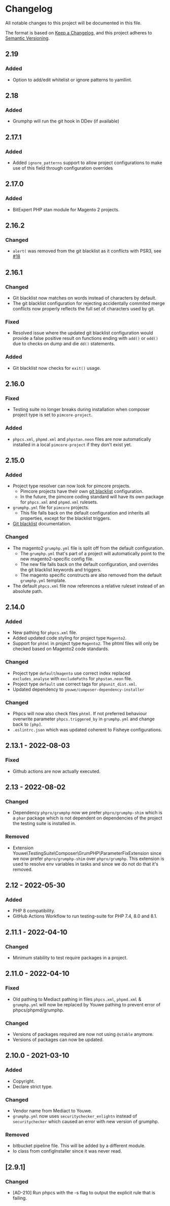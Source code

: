 # Changelog
All notable changes to this project will be documented in this file.

The format is based on [Keep a Changelog](https://keepachangelog.com/en/1.0.0/),
and this project adheres to [Semantic Versioning](https://semver.org/spec/v2.0.0.html).

## 2.19
### Added
- Option to add/edit whitelist or ignore patterns to yamllint.

## 2.18
### Added
- Grumphp will run the git hook in DDev (if available)

## 2.17.1
### Added
- Added `ignore_patterns` support to allow project configurations to make use of this field through
configuration overrides

## 2.17.0
### Added
- BitExpert PHP stan module for Magento 2 projects.

## 2.16.2
### Changed
- `alert(` was removed from the git blacklist as it conflicts with PSR3, see
  [#18](https://github.com/YouweGit/testing-suite/issues/18)

## 2.16.1
### Changed
- Git blacklist now matches on words instead of characters by default.
- The git blacklist configuration for rejecting accidentally commited merge conflicts now properly reflects the
full set of characters used by git.

### Fixed
- Resolved issue where the updated git blacklist configuration would provide a false positive result
on functions ending with `add()` or `odd()` due to checks on dump and die `dd()` statements.

### Added
- Git blacklist now checks for `exit()` usage.

## 2.16.0
### Fixed
- Testing suite no longer breaks during installation when composer project type is set to `pimcore-project`.

### Added
- `phpcs.xml`, `phpmd.xml` and `phpstan.neon` files are now automatically installed in a local `pimcore-project` if they don't exist yet.

## 2.15.0
### Added
- Project type resolver can now look for pimcore projects.
  - Pimcore projects have their own [git blacklist](docs/components/git-blacklist.md) configuration.
  - In the future, the pimcore coding standard will have its own package for `phpcs.xml` and `phpmd.xml` rulesets.
- `grumphp.yml` file for `pimcore` projects.
  - This file falls back on the default configuration and inherits all properties, except for the blacklist triggers. 
- [Git blacklist](docs/components/git-blacklist.md) documentation.

### Changed
- The magento2 `grumphp.yml` file is split off from the default configuration.
  - The `grumphp.yml` that's part of a project will automatically point to the new magento2-specific config file.
  - The new file falls back on the default configuration, and overrides the git blacklist keywords and triggers.
  - The magento specific constructs are also removed from the default `grumphp.yml` template.
- The default `phpcs.xml` file now references a relative ruleset instead of an absolute path.

## 2.14.0
### Added
- New pathing for `phpcs.xml` file.
- Added updated code styling for project type `Magento2`.
- Support for `phtml` in project type `Magento2`. 
  The phtml files will only be checked based on Magento2 code standards.

### Changed
- Project type `default`/`magento` use correct index replaced `excludes_analyse` with `excludePaths` for `phpstan.neon` file.
- Project type `default` use correct tags for `phpunit_dist.xml`.
- Updated dependency to `youwe/composer-dependency-installer`

### Changed
- Phpcs will now also check files `phtml`. If not preferred behaviour overwrite
  parameter `phpcs.triggered_by` in `grumphp.yml` and change back to `[php]`.
- `.eslintrc.json` which was updated coherent to Fisheye configurations.

## 2.13.1 - 2022-08-03
### Fixed
- Github actions are now actually executed.

## 2.13 - 2022-08-02
### Changed
- Dependency `phpro/grumphp` now we prefer `phpro/grumphp-shim` which is a `phar`
  package which is not dependent on dependencies of the project the testing suite
  is installed in.

### Removed
- Extension Youwe\TestingSuite\Composer\GrumPHP\ParameterFixExtension since we now prefer 
  `phpro/grumphp-shim` over `phpro/grumphp`. This extension is used to resolve env
  variables in tasks and since we do not do that it's removed.

## 2.12 - 2022-05-30
### Added
- PHP 8 compatibility.
- GitHub Actions Workflow to run testing-suite for PHP 7.4, 8.0 and 8.1.

## 2.11.1 - 2022-04-10
### Changed
- Minimum stability to test require packages in a project.

## 2.11.0 - 2022-04-10
### Fixed
- Old pathing to Mediact pathing in files `phpcs.xml`, `phpmd.xml` & `grumphp.yml` will now be replaced by 
  Youwe pathing to prevent error of phpcs/phpmd/grumphp.

### Changed
- Versions of packages required are now not using `@stable` anymore.
- Versions of packages can now be updated.

## 2.10.0 - 2021-03-10
### Added
- Copyright.
- Declare strict type.

### Changed
- Vendor name from Mediact to Youwe.
- `grumphp.yml` now uses `securitychecker_enlightn` instead of `securitychecker` which caused an error with
  new version of grumphp.

### Removed
- bitbucket pipeline file. This will be added by a different module.
- Io class from configInstaller since it was never read.

## [2.9.1]
### Changed
- [AD-210] Run phpcs with the -s flag to output the explicit rule that is failing.
